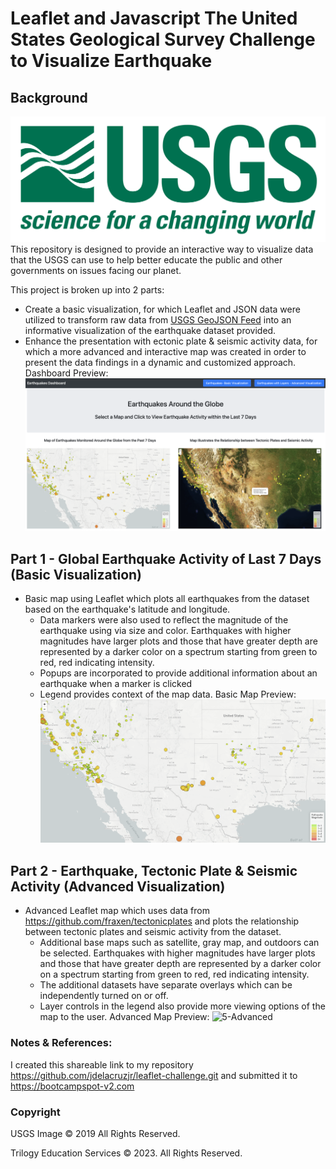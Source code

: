 # Leaflet and Javascript The United States Geological Survey Challenge to Visualize Earthquake
## Background
![1-Logo](Images/1-Logo.png)
This repository is designed to provide an interactive way to visualize data that the USGS can use to help better educate the public and other governments on issues facing our planet.

This project is broken up into 2 parts: 
- Create a basic visualization, for which Leaflet and JSON data were utilized to transform raw data from [USGS GeoJSON Feed](http://earthquake.usgs.gov/earthquakes/feed/v1.0/geojson.php) into an informative visualization of the earthquake dataset provided.  
- Enhance the presentation with ectonic plate & seismic activity data, for which a more advanced and interactive map was created in order to present the data findings in a dynamic and customized approach.
Dashboard Preview:
![7-Dashboard](Images/7-Dashboard.png)
## Part 1 - Global Earthquake Activity of Last 7 Days (Basic Visualization)

* Basic map using Leaflet which plots all earthquakes from the dataset based on the earthquake's latitude and longitude. 
    * Data markers were also used to reflect the magnitude of the earthquake using via size and color. Earthquakes with higher magnitudes have larger plots and those that have greater depth are represented by a darker color on a spectrum starting from green to red, red indicating intensity.
    * Popups are incorporated to provide additional information about an earthquake when a marker is clicked
    * Legend provides context of the map data.
 Basic Map Preview:
![2-BasicMap](Images/2-BasicMap.png)

## Part 2 - Earthquake, Tectonic Plate & Seismic Activity (Advanced Visualization)

* Advanced Leaflet map which uses data from <https://github.com/fraxen/tectonicplates> and plots the relationship between tectonic plates and seismic activity from the dataset.
    * Additional base maps such as satellite, gray map, and outdoors can be selected. Earthquakes with higher magnitudes have larger plots and those that have greater depth are represented by a darker color on a spectrum starting from green to red, red indicating intensity.
    * The additional datasets have separate overlays which can be independently turned on or off.
    * Layer controls in the legend also provide more viewing options of the map to the user.
 Advanced Map Preview:
![5-Advanced](Images/5-Advanced.png)
### Notes & References:

  I created this shareable link to my repository <https://github.com/jdelacruzjr/leaflet-challenge.git> and submitted it to <https://bootcampspot-v2.com>
### Copyright

USGS Image © 2019 All Rights Reserved.

Trilogy Education Services © 2023. All Rights Reserved.